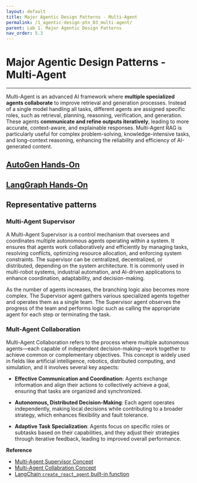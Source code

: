 ```yaml
---
layout: default
title: Major Agentic Design Patterns - Multi-Agent
permalink: /1_agentic-design-ptn_03_multi-agent/
parent: Lab 1. Major Agentic Design Patterns 
nav_order: 5.3
---
```


# Major Agentic Design Patterns - Multi-Agent
---

Multi-Agent is an advanced AI framework where **multiple specialized agents collaborate** to improve retrieval and generation processes. Instead of a single model handling all tasks, different agents are assigned specific roles, such as retrieval, planning, reasoning, verification, and generation. These agents **communicate and refine outputs iteratively**, leading to more accurate, context-aware, and explainable responses. Multi-Agent RAG is particularly useful for complex problem-solving, knowledge-intensive tasks, and long-context reasoning, enhancing the reliability and efficiency of AI-generated content.


## [AutoGen Hands-On](./AutoGen)

## [LangGraph Hands-On](./LangGraph)

## Representative patterns

### Multi-Agent Supervisor

A Multi-Agent Supervisor is a control mechanism that oversees and coordinates multiple autonomous agents operating within a system. It ensures that agents work collaboratively and efficiently by managing tasks, resolving conflicts, optimizing resource allocation, and enforcing system constraints. The supervisor can be centralized, decentralized, or distributed, depending on the system architecture. It is commonly used in multi-robot systems, industrial automation, and AI-driven applications to enhance coordination, adaptability, and decision-making.

As the number of agents increases, the branching logic also becomes more complex. The Supervisor agent gathers various specialized agents together and operates them as a single team. The Supervisor agent observes the progress of the team and performs logic such as calling the appropriate agent for each step or terminating the task.

### Mult-Agent Collaboration

Multi-Agent Collaboration refers to the process where multiple autonomous agents—each capable of independent decision-making—work together to achieve common or complementary objectives. This concept is widely used in fields like artificial intelligence, robotics, distributed computing, and simulation, and it involves several key aspects:

- **Effective Communication and Coordination**:
Agents exchange information and align their actions to collectively achieve a goal, ensuring that tasks are organized and synchronized.

- **Autonomous, Distributed Decision-Making**:
Each agent operates independently, making local decisions while contributing to a broader strategy, which enhances flexibility and fault tolerance.

- **Adaptive Task Specialization**:
Agents focus on specific roles or subtasks based on their capabilities, and they adjust their strategies through iterative feedback, leading to improved overall performance.


**Reference**
- [Multi-Agent Supervisor Concept](https://langchain-ai.github.io/langgraph/concepts/multi_agent/#supervisor)  
- [Multi-Agent Collabration Concept](https://langchain-ai.github.io/langgraph/concepts/multi_agent/#network) 
- [LangChain `create_react_agent` built-in function](https://langchain-ai.github.io/langgraph/reference/prebuilt/#langgraph.prebuilt.chat_agent_executor.create_react_agent)